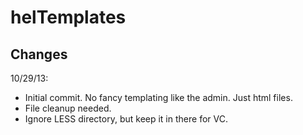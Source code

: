 helTemplates
============

Changes
----------------

10/29/13:
* Initial commit. No fancy templating like the admin. Just html files.
* File cleanup needed.
* Ignore LESS directory, but keep it in there for VC.

